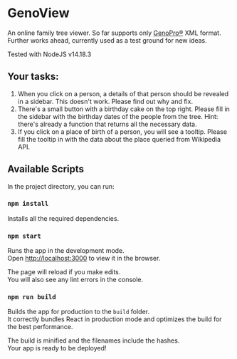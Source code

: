# GenoView

An online family tree viewer. So far supports only [GenoPro®](https://genopro.com/) XML format.
Further works ahead, currently used as a test ground for new ideas.

Tested with NodeJS v14.18.3

## Your tasks:

1. When you click on a person, a details of that person should be revealed in a sidebar. This doesn't work. Please find out why and fix.
1. There's a small button with a birthday cake on the top right. Please fill in the sidebar with the birthday dates of the people from the tree. Hint: there's already a function that returns all the necessary data.
1. If you click on a place of birth of a person, you will see a tooltip. Please fill the tooltip in with the data about the place queried from Wikipedia API.

## Available Scripts

In the project directory, you can run:

### `npm install`

Installs all the required dependencies.

### `npm start`

Runs the app in the development mode.<br /> Open
[http://localhost:3000](http://localhost:3000) to view it in the browser.

The page will reload if you make edits.<br /> You will also see any lint errors
in the console.

### `npm run build`

Builds the app for production to the `build` folder.<br /> It correctly bundles
React in production mode and optimizes the build for the best performance.

The build is minified and the filenames include the hashes.<br /> Your app is
ready to be deployed!

